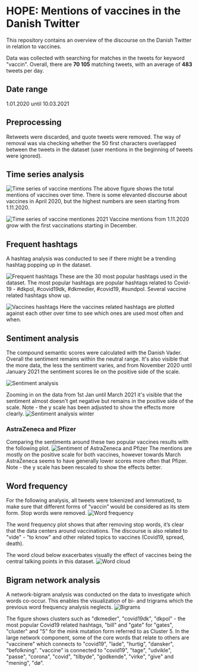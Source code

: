 # HOPE: Mentions of vaccines in the Danish Twitter
This repository contains an overview of the discourse on the Danish Twitter in relation to vaccines.

Data was collected with searching for matches in the tweets for keyword "vaccin". Overall, there are **70 105** matching tweets, with an average of **483** tweets per day.

## Date range
1.01.2020 until 10.03.2021

## Preprocessing
Retweets were discarded, and quote tweets were removed. The way of removal was via checking whether the 50 first characters overlapped between the tweets in the dataset (user mentions in the beginning of tweets were ignored).

## Time series analysis
![Time series of vaccine mentions](fig/all_vaccin_mentions.png)
The above figure shows the total mentions of vaccines over time. There is some elevanted discourse about vaccines in April 2020, but the highest numbers are seen starting from 1.11.2020.

![Time series of vaccine mentiones 2021](fig/all_vaccin_mentions_winter.png)
Vaccine mentions from 1.11.2020 grow with the first vaccinations starting in December.

## Frequent hashtags
A hashtag analysis was conducted to see if there might be a trending hashtag popping up in the dataset.

![Frequent hashtags](fig/frequent_hashtags.png)
These are the 30 most popular hashtags used in the dataset. The most popular hashtags are popular hashtags related to Covid-19 - #dkpol, #covid19dk, #dkmedier, #covid19, #sundpol. Several vaccine related hashtags show up.

![Vaccines hashtags](fig/vaccine_hashtags_over_time.png)
Here the vaccines related hashtags are plotted against each other over time to see which ones are used most often and when.

## Sentiment analysis
The compound semantic scores were calculated with the Danish Vader. Overall the sentiment remains within the neutral range. It's also visible that the more data, the less the sentiment varies, and from November 2020 until January 2021 the sentiment scores lie on the positive side of the scale.

![Sentiment analysis](fig/sentiment_compound.png)

Zooming in on the data from 1st Jan until March 2021 it's visible that the sentiment almost doesn't get negative but remains in the positive side of the scale. Note - the y scale has been adjusted to show the effects more clearly.
![Sentiment analysis winter](fig/sentiment_compound_winter.png)

### AstraZeneca and Pfizer
Comparing the sentiments around these two popular vaccines results with the following plot.
![Sentiment of AstraZeneca and Pfizer](fig/az_p_sentiment_compound_winter.png)
The mentions are mostly on the positive scale for both vaccines, however towards March AstraZeneca seems to have generally lower scores more often that Pfizer. Note - the y scale has been rescaled to show the effects better.

## Word frequency
For the following analysis, all tweets were tokenized and lemmatized, to make sure that different forms of “vaccin” would be considered as its stem form. Stop words were removed.
![Word frequency](fig/word_frequency.png)

The word frequency plot shows that after removing stop words, it’s clear that the data centers around vaccinations. The discourse is also related to "vide" - "to know" and other related topics to vaccines (Covid19, spread, death).

The word cloud below exacerbates visually the effect of vaccines being the central talking points in this dataset.
![Word cloud](fig/word_cloud.png)

## Bigram network analysis
A network-bigram analysis was conducted on the data to investigate which words co-occur. This enables the visualization of bi- and trigrams which the previous word frequency analysis neglects.
![Bigrams](fig/bigram_graph.png)

The figure shows clusters such as "dkmedier", "covid19dk", "dkpol" - the most popular Covid19 related hashtags, "bill" and "gate" for "gates", "cluster" and "5" for the mink mutation form referred to as Cluster 5. In the large network component, some of the core words that relate to others are "vaccinere" which connects to "covid19", "lade", "hurtig", "dansker", "befolkning". "vaccine" is connected to "covid19", "tage", "udvikle", "passe", "corona", "covid", "tilbyde", "godkende", "virke", "give" and "mening", "dø".
